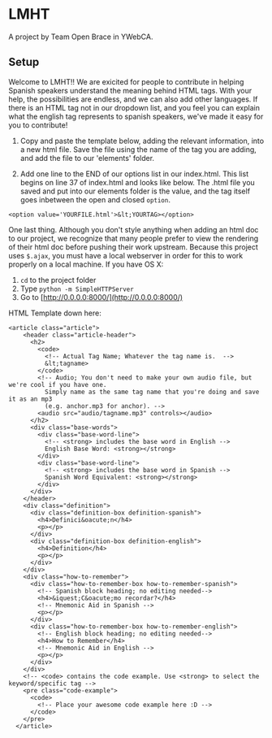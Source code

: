 # LMHT

A project by Team Open Brace in YWebCA.

## Setup

Welcome to LMHT!! We are exicited for people to contribute in helping Spanish speakers understand the meaning behind HTML tags. With your help, the possibilities are endless, and we can also add other languages. If there is an HTML tag not in our dropdown list, and you feel you can explain what the english tag represents to spanish speakers, we've made it easy for you to contribute!

1) Copy and paste the template below, adding the relevant information, into a new html file. Save the file using the name of the tag you are adding, and add the file to our 'elements' folder.

2) Add one line to the END of our options list in our index.html. This list begins on line 37 of index.html and looks like below. The .html file you saved and put into our elements folder is the value, and the tag itself goes inbetween the open and closed `option`.

`<option value='YOURFILE.html'>&lt;YOURTAG></option>`

One last thing. Although you don't style anything when adding an html doc to our project, we recognize that many people prefer to view the rendering of their html doc before pushing their work upstream. Because this project uses `$.ajax`, you must have a local webserver in order for this to work properly on a local machine. If you have OS X:

1. `cd` to the project folder
1. Type `python -m SimpleHTTPServer`
1. Go to [http://0.0.0.0:8000/](http://0.0.0.0:8000/)



HTML Template down here:

```
<article class="article">
    <header class="article-header">
      <h2>
        <code>
          <!-- Actual Tag Name; Whatever the tag name is.  -->
          &lt;tagname>
        </code>
        <!-- Audio; You don't need to make your own audio file, but we're cool if you have one.
          Simply name as the same tag name that you're doing and save it as an mp3
          (e.g. anchor.mp3 for anchor). -->
        <audio src="audio/tagname.mp3" controls></audio>
      </h2>
      <div class="base-words">
        <div class="base-word-line">
          <!-- <strong> includes the base word in English -->
          English Base Word: <strong></strong>
        </div>
        <div class="base-word-line">
          <!-- <strong> includes the base word in Spanish -->
          Spanish Word Equivalent: <strong></strong>
        </div>
      </div>
    </header>
    <div class="definition">
      <div class="definition-box definition-spanish">
        <h4>Definici&oacute;n</h4>
        <p></p>
      </div>
      <div class="definition-box definition-english">
        <h4>Definition</h4>
        <p></p>
      </div>
    </div>
    <div class="how-to-remember">
      <div class="how-to-remember-box how-to-remember-spanish">
        <!-- Spanish block heading; no editing needed-->
        <h4>&iquest;C&oacute;mo recordar?</h4>
        <!-- Mnemonic Aid in Spanish -->
        <p></p>
      </div>
      <div class="how-to-remember-box how-to-remember-english">
        <!-- English block heading; no editing needed-->
        <h4>How to Remember</h4>
        <!-- Mnemonic Aid in English -->
        <p></p>
      </div>
    </div>
    <!-- <code> contains the code example. Use <strong> to select the keyword/specific tag -->
    <pre class="code-example">
      <code>
        <!-- Place your awesome code example here :D -->
      </code>
    </pre>
  </article>
```
